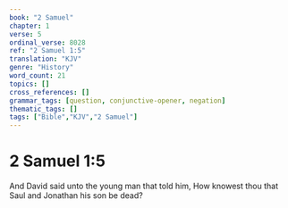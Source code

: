```yaml
---
book: "2 Samuel"
chapter: 1
verse: 5
ordinal_verse: 8028
ref: "2 Samuel 1:5"
translation: "KJV"
genre: "History"
word_count: 21
topics: []
cross_references: []
grammar_tags: [question, conjunctive-opener, negation]
thematic_tags: []
tags: ["Bible","KJV","2 Samuel"]
---
```


# 2 Samuel 1:5

And David said unto the young man that told him, How knowest thou that Saul and Jonathan his son be dead?
